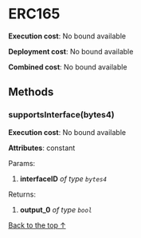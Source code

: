 # ERC165


**Execution cost**: No bound available

**Deployment cost**: No bound available

**Combined cost**: No bound available




## Methods
### supportsInterface(bytes4)


**Execution cost**: No bound available

**Attributes**: constant


Params:

1. **interfaceID** *of type `bytes4`*

Returns:


1. **output_0** *of type `bool`*

[Back to the top ↑](#erc165)
